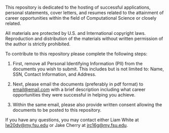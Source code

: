This repository is dedicated to the hosting of successful applications, personal statements, cover letters, and resumes related to the attainment of career opportunities within the field of Computational Science or closely related.

All materials are protected by U.S. and International copyright laws. Reproduction and distribution of the materials without written permission of the author is strictly prohibited.

To contribute to this repository please complete the following steps:

1. First, remove all Personal Identifying Information (PII) from the documents you wish to submit. This includes but is not limited to: Name, SSN, Contact Information, and Address.

2. Next, please email the documents (preferably in pdf format) to email@email.com with a brief description including what career opportunities they were successful in helping you achieve.

3. Within the same email, please also provide written consent allowing the documents to be posted to this repository.

If you have any questions, you may contact either Liam White at lw20dv@my.fsu.edu or Jake Cherry at jrc16g@my.fsu.edu.
